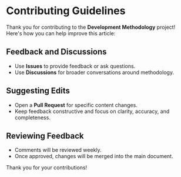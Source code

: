 # Contributing Guidelines

Thank you for contributing to the **Development Methodology** project! Here's how you can help improve this article:

## Feedback and Discussions
- Use **Issues** to provide feedback or ask questions.
- Use **Discussions** for broader conversations around methodology.

## Suggesting Edits
- Open a **Pull Request** for specific content changes.
- Keep feedback constructive and focus on clarity, accuracy, and completeness.

## Reviewing Feedback
- Comments will be reviewed weekly.
- Once approved, changes will be merged into the main document.

Thank you for your contributions!
